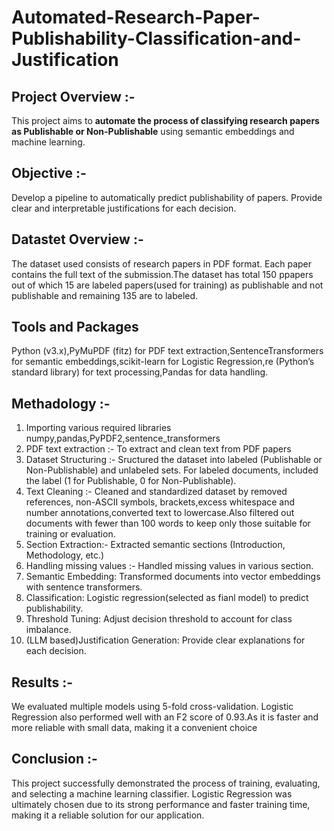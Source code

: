 # Automated-Research-Paper-Publishability-Classification-and-Justification
## Project Overview :-
This project aims to **automate the process of classifying research papers as Publishable or Non-Publishable** using semantic embeddings and machine learning.
## Objective :-
Develop a pipeline to automatically predict publishability of papers.
Provide clear and interpretable justifications for each decision.
## Datastet Overview :-
The dataset used consists of research papers in PDF format. Each paper contains the full text of the submission.The dataset has total 150 ppapers out of which 15 are labeled papers(used for training) as publishable and not publishable and remaining 135 are to labeled.
## Tools and Packages
Python (v3.x),PyMuPDF (fitz) for PDF text extraction,SentenceTransformers for semantic embeddings,scikit-learn for Logistic Regression,re (Python’s standard library) for text processing,Pandas for data handling.
## Methadology :-
1) Importing various required libraries numpy,pandas,PyPDF2,sentence_transformers
2) PDF text extraction :- To extract and clean text from PDF papers
3) Dataset Structuring :- Sructured the dataset into labeled (Publishable or Non-Publishable) and unlabeled sets. For labeled documents, included the label (1 for Publishable, 0 for Non-Publishable).
4) Text Cleaning :- Cleaned and standardized dataset by removed references, non-ASCII symbols, brackets,excess whitespace and number annotations,converted text to lowercase.Also filtered out documents with fewer than 100 words to keep only those suitable for training or evaluation.
5) Section Extraction:- Extracted semantic sections (Introduction, Methodology, etc.)
6) Handling missing values :- Handled missing values in various section.
7) Semantic Embedding: Transformed documents into vector embeddings with sentence transformers.
8) Classification: Logistic regression(selected as fianl model) to predict publishability.
9) Threshold Tuning: Adjust decision threshold to account for class imbalance.
10) (LLM based)Justification Generation: Provide clear explanations for each decision.
## Results :-
We evaluated multiple models using 5-fold cross-validation. Logistic Regression also performed well with an F2 score of 0.93.As it is faster and more reliable with small data, making it a convenient choice 
## Conclusion :-
This project successfully demonstrated the process of training, evaluating, and selecting a machine learning classifier. Logistic Regression was ultimately chosen due to its strong performance and faster training time, making it a reliable solution for our application. 

